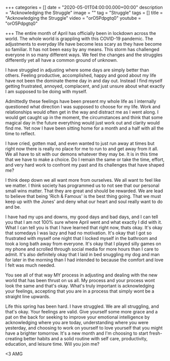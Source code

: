+++
categories = []
date = "2020-05-01T04:00:00.000+00:00"
description = "Acknowledging the Struggle"
image = ""
tag = "Struggle"
tags = []
title = "Acknowledging the Struggle"
video = "orO5Pdpgtq0"
youtube = "orO5Pdpgtq0"

+++
The entire month of April has officially been in lockdown across the world. The whole world is grappling with this COVID-19 pandemic. The adjustments to everyday life have become less scary as they have become so familiar. It has not been easy by any means. This storm has challenged everyone in so many different ways. We feel the changes and the struggles differently yet all have a common ground of unknown.

I have struggled in adjusting where some days are simply better than others. Feeling productive, accomplished, happy and good about my life have not been the dominate theme day in and day out. Instead I find myself getting frustrated, annoyed, complacent, and just unsure about what exactly I am supposed to be doing with myself.

Admittedly these feelings have been present my whole life as I internally questioned what direction I was supposed to choose for my life. Work and relationships would often get in the way and distract me as I went along. I would get caught up in the moment, the circumstances and think that some magical day in the future everything would just work out and clarity would find me. Yet now I have been sitting home for a month and a half with all the time to reflect.

I have cried, gotten mad, and even wanted to just run away at times but right now there is really no place for me to run to and get away from it all. We all have to sit with our demons whatever they may be. It is in this time that we have to make a choice. Do I remain the same or take the time, effort, and very hard work to confront my past and its challenges that have shaped me?

I think deep down we all want more from ourselves. We all want to feel like we matter. I think society has programmed us to not see that our personal small wins matter. That they are great and should be rewarded. We are lead to believe that being 'Rich & Famous' is the best thing going. That we must keep up with the Jones' and deny what our heart and soul really want to do and be.

I have had my ups and downs, my good days and bad days, and I can tell you that I am not 100% sure where April went and what exactly I did with it. What I can tell you is that I have learned that right now, thats okay. It's okay that somedays I was lazy and had no motivation. It's okay that I got so frustrated with myself one night that I locked myself in the bathroom and took a long bath away from everyone. It's okay that I played silly games on my phone and scrolled through social media for more hours than I care to admit. It's also definitely okay that I laid in bed snuggling my dog and man for later in the morning than I had intended to because the comfort and love I felt was much needed.

You see all of that way MY process in adjusting and dealing with the new world that has been thrust on us all. My process and your process wont look the same and that's okay. What's truly important is acknowledging your feelings, accepting that you are in a process that simply wont be a straight line upwards.

Life this spring has been hard. I have struggled. We are all struggling, and that's okay. Your feelings are valid. Give yourself some more grace and a pat on the back for seeking to improve your emotional intelligence by acknowledging where you are today, understanding where you were yesterday, and choosing to work on yourself to love yourself that you might have a brighter tomorrow. It's a new month and I'm choosing to start fresh- creating better habits and a solid routine with self care, productivity, education, and leisure time. Will you join me?

<3 AMG